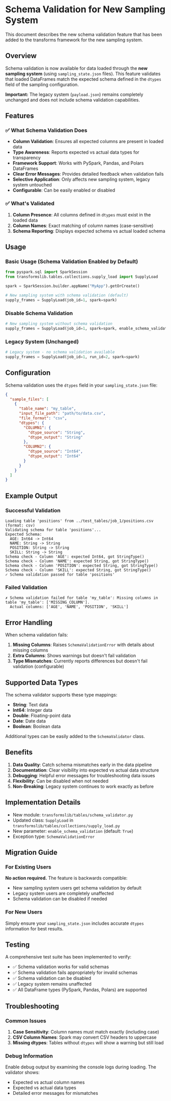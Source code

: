 # Schema Validation for New Sampling System

This document describes the new schema validation feature that has been added to the transforms framework for the new sampling system.

## Overview

Schema validation is now available for data loaded through the **new sampling system** (using `sampling_state.json` files). This feature validates that loaded DataFrames match the expected schema defined in the `dtypes` field of the sampling configuration.

**Important:** The legacy system (`payload.json`) remains completely unchanged and does not include schema validation capabilities.

## Features

### ✅ What Schema Validation Does

- **Column Validation**: Ensures all expected columns are present in loaded data
- **Type Awareness**: Reports expected vs actual data types for transparency
- **Framework Support**: Works with PySpark, Pandas, and Polars DataFrames
- **Clear Error Messages**: Provides detailed feedback when validation fails
- **Selective Application**: Only affects new sampling system, legacy system untouched
- **Configurable**: Can be easily enabled or disabled

### ✅ What's Validated

1. **Column Presence**: All columns defined in `dtypes` must exist in the loaded data
2. **Column Names**: Exact matching of column names (case-sensitive)
3. **Schema Reporting**: Displays expected schema vs actual loaded schema

## Usage

### Basic Usage (Schema Validation Enabled by Default)

```python
from pyspark.sql import SparkSession
from transformslib.tables.collections.supply_load import SupplyLoad

spark = SparkSession.builder.appName("MyApp").getOrCreate()

# New sampling system with schema validation (default)
supply_frames = SupplyLoad(job_id=1, spark=spark)
```

### Disable Schema Validation

```python
# New sampling system without schema validation
supply_frames = SupplyLoad(job_id=1, spark=spark, enable_schema_validation=False)
```

### Legacy System (Unchanged)

```python
# Legacy system - no schema validation available
supply_frames = SupplyLoad(job_id=1, run_id=2, spark=spark)
```

## Configuration

Schema validation uses the `dtypes` field in your `sampling_state.json` file:

```json
{
  "sample_files": [
    {
      "table_name": "my_table",
      "input_file_path": "path/to/data.csv",
      "file_format": "csv",
      "dtypes": {
        "COLUMN1": {
          "dtype_source": "String",
          "dtype_output": "String"
        },
        "COLUMN2": {
          "dtype_source": "Int64",
          "dtype_output": "Int64"
        }
      }
    }
  ]
}
```

## Example Output

### Successful Validation

```
Loading table 'positions' from ../test_tables/job_1/positions.csv (format: csv)
Validating schema for table 'positions'...
Expected Schema:
  AGE: Int64 -> Int64
  NAME: String -> String
  POSITION: String -> String
  SKILL: String -> String
Schema check - Column 'AGE': expected Int64, got StringType()
Schema check - Column 'NAME': expected String, got StringType()
Schema check - Column 'POSITION': expected String, got StringType()
Schema check - Column 'SKILL': expected String, got StringType()
✓ Schema validation passed for table 'positions'
```

### Failed Validation

```
✗ Schema validation failed for table 'my_table': Missing columns in table 'my_table': ['MISSING_COLUMN']. 
  Actual columns: ['AGE', 'NAME', 'POSITION', 'SKILL']
```

## Error Handling

When schema validation fails:

1. **Missing Columns**: Raises `SchemaValidationError` with details about missing columns
2. **Extra Columns**: Shows warnings but doesn't fail validation
3. **Type Mismatches**: Currently reports differences but doesn't fail validation (configurable)

## Supported Data Types

The schema validator supports these type mappings:

- **String**: Text data
- **Int64**: Integer data
- **Double**: Floating-point data  
- **Date**: Date data
- **Boolean**: Boolean data

Additional types can be easily added to the `SchemaValidator` class.

## Benefits

1. **Data Quality**: Catch schema mismatches early in the data pipeline
2. **Documentation**: Clear visibility into expected vs actual data structure
3. **Debugging**: Helpful error messages for troubleshooting data issues
4. **Flexibility**: Can be disabled when not needed
5. **Non-Breaking**: Legacy system continues to work exactly as before

## Implementation Details

- New module: `transformslib/tables/schema_validator.py`
- Updated class: `SupplyLoad` in `transformslib/tables/collections/supply_load.py`
- New parameter: `enable_schema_validation` (default: `True`)
- Exception type: `SchemaValidationError`

## Migration Guide

### For Existing Users

**No action required.** The feature is backwards compatible:

- New sampling system users get schema validation by default
- Legacy system users are completely unaffected
- Schema validation can be disabled if needed

### For New Users

Simply ensure your `sampling_state.json` includes accurate `dtypes` information for best results.

## Testing

A comprehensive test suite has been implemented to verify:

- ✅ Schema validation works for valid schemas
- ✅ Schema validation fails appropriately for invalid schemas  
- ✅ Schema validation can be disabled
- ✅ Legacy system remains unaffected
- ✅ All DataFrame types (PySpark, Pandas, Polars) are supported

## Troubleshooting

### Common Issues

1. **Case Sensitivity**: Column names must match exactly (including case)
2. **CSV Column Names**: Spark may convert CSV headers to uppercase
3. **Missing dtypes**: Tables without `dtypes` will show a warning but still load

### Debug Information

Enable debug output by examining the console logs during loading. The validator shows:
- Expected vs actual column names
- Expected vs actual data types
- Detailed error messages for mismatches